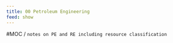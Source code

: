 ```yaml
---
title: 00 Petroleum Engineering
feed: show
---
```

#MOC / `notes on PE and RE including resource classification`